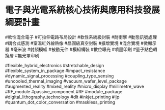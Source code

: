 # 電子與光電系統核心技術與應用科技發展綱要計畫
#軟性混合電子 #可拉伸電路布局設計 #軟性系統級封裝 #耐衝擊 #動態訊號處理 #耦合式感測 #室溫紅外線熱像 #晶圓級真空封裝 #擴增實境 #混合實境 #微顯示器 #毫米波 #射頻模組 #被動元件 #模組構裝 #數位曝光 #噴墨印刷 #量子點色轉換層 #無光罩印刷 

#flexible_hybrid_electronics #stretchable_design #flexible_system_in_package #impact_resistance #dynamic_signal_processing #coupling_type_sensing #uncooled_thermal_imaging #vacuum_wafer_level_package #augmented_reality #mixed_reality #micro_display #millimetre_wave #RF_module #passive_component #RF #module_package #digital_lithography_technology #dlt #inkjet_printing #ijp #quantum_dot_color_conversation #maskless_printing 
